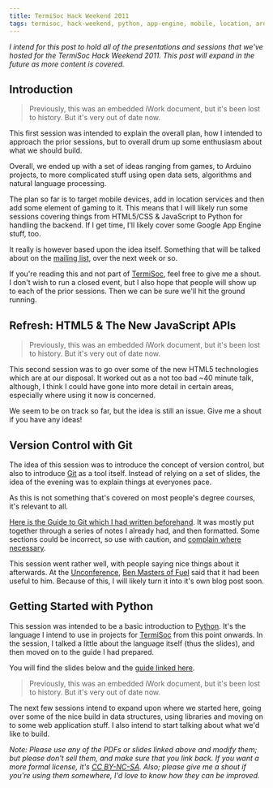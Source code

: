 ```yaml
---
title: TermiSoc Hack Weekend 2011
tags: termisoc, hack-weekend, python, app-engine, mobile, location, arduino
---
```


_I intend for this post to hold all of the presentations and sessions that we've hosted for the TermiSoc Hack Weekend 2011. This post will expand in the future as more content is covered._

## Introduction

> Previously, this was an embedded iWork document, but it's been lost to 
> history. But it's very out of date now.

This first session was intended to explain the overall plan, how I intended to 
approach the prior sessions, but to overall drum up some enthusiasm about what 
we should build.

Overall, we ended up with a set of ideas ranging from games, to Arduino projects, to more complicated stuff using open data sets, algorithms and natural language processing.

The plan so far is to target mobile devices, add in location services and then add some element of gaming to it. This means that I will likely run some sessions covering things from HTML5/CSS & JavaScript to Python for handling the backend. If I get time, I'll likely cover some Google App Engine stuff, too.

It really is however based upon the idea itself. Something that will be talked about on the [mailing list](http://lists.termisoc.org/listinfo/termilist), over the next week or so.

If you're reading this and not part of [TermiSoc](http://termisoc.org/), feel free to give me a shout. I don't wish to run a closed event, but I also hope that people will show up to each of the prior sessions. Then we can be sure we'll hit the ground running.

## Refresh: HTML5 & The New JavaScript APIs

> Previously, this was an embedded iWork document, but it's been lost to 
> history. But it's very out of date now.

This second session was to go over some of the new HTML5 technologies which are at our disposal. It worked out as a not too bad ~40 minute talk, although, I think I could have gone into more detail in certain areas, especially where using it now is concerned.

We seem to be on track so far, but the idea is still an issue. Give me a shout if you have any ideas!

## Version Control with Git

The idea of this session was to introduce the concept of version control, but also to introduce [Git](http://git-scm.com/) as a tool itself. Instead of relying on a set of slides, the idea of the evening was to explain things at everyones pace.

As this is not something that's covered on most people's degree courses, it's relevant to all.

[Here is the Guide to Git which I had written beforehand](https://nickcharlton.net/resources/guide_to_git.pdf). It was mostly put together through a series of notes I already had, and then formatted. Some sections could be incorrect, so use with caution, and [complain where necessary](mailto:hello@nickcharlton.net).

This session went rather well, with people saying nice things about it afterwards. At the [Unconference](http://nickcharlton.net/post/the-digital-peninsulas-first-web-unconference), [Ben Masters of Fuel](http://www.fuel-communications.co.uk/) said that it had been useful to him. Because of this, I will likely turn it into it's own blog post soon.

## Getting Started with Python

This session was intended to be a basic introduction to [Python](http://python.org/). It's the language I intend to use in projects for [TermiSoc](http://termisoc.org/) from this point onwards. In the session, I talked a little about the language itself (thus the slides), and then moved on to the guide I had prepared.

You will find the slides below and the [guide linked here](http://nickcharlton.net/resources/getting_started_with_python.pdf).

> Previously, this was an embedded iWork document, but it's been lost to 
> history. But it's very out of date now.

The next few sessions intend to expand upon where we started here, going over some of the nice build in data structures, using libraries and moving on to some web application stuff. I also intend to start talking about what we'd like to build.

_Note: Please use any of the PDFs or slides linked above and modify them; but please don't sell them, and make sure that you link back. If you want a more formal license, it's [CC BY-NC-SA](http://creativecommons.org/licenses/by-nc-sa/2.0/uk/). Also; please give me a shout if you're using them somewhere, I'd love to know how they can be improved._

